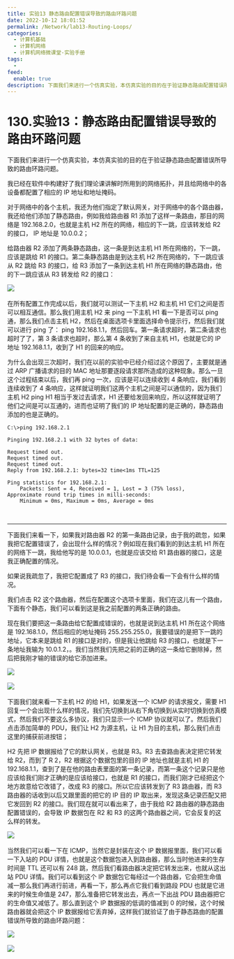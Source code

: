 ```yaml
---
title: 实验13 静态路由配置错误导致的路由环路问题
date: 2022-10-12 18:01:52
permalink: /Network/lab13-Routing-Loops/
categories:
  - 计算机基础
  - 计算机网络
  - 计算机网络微课堂-实验手册
tags:
  - 
feed:
  enable: true
description: 下面我们来进行一个仿真实验，本仿真实验的目的在于验证静态路由配置错误所导致的路由环路问题
---
```



# 130.实验13：静态路由配置错误导致的路由环路问题

下面我们来进行一个仿真实验，本仿真实验的目的在于验证静态路由配置错误所导致的路由环路问题。

<!-- more -->

我已经在软件中构建好了我们理论课讲解时所用到的网络拓扑，并且给网络中的各设备都配置了相应的 IP 地址和地址掩码。

对于网络中的各个主机，我还为他们指定了默认网关，对于网络中的各个路由器，我还给他们添加了静态路由，例如我给路由器 R1 添加了这样一条路由，那目的网络是 192.168.2.0，也就是主机 H2 所在的网络，相应的下一跳，应该转发给 R2 的接口， IP 地址是 10.0.0.2；

给路由器 R2 添加了两条静态路由，这一条是到达主机 H1 所在网络的，下一跳，应该是跳给 R1 的接口。第二条静态路由是到达主机 H2 所在网络的，下一跳应该从 R2 跳给 R3 的接口，给 R3 添加了一条到达主机 H1 所在网络的静态路由，他的下一跳应该从 R3 转发给 R2 的接口：

​![](https://image.peterjxl.com/blog/image-20220103145702-nlw3733.png)​

在所有配置工作完成以后，我们就可以测试一下主机 H2 和主机 H1 它们之间是否可以相互通信。那么我们用主机 H2 来 ping  一下主机 H1 看一下是否可以 ping 通，那么我们点击主机 H2，然后在桌面选项卡里面选择命令提示行，然后我们就可以进行 ping 了： ping 192.168.1.1，然后回车。第一条请求超时，第二条请求也超时了了，第 3 条请求也超时，那么第 4 条收到了来自主机 H1，也就是它的 IP 地址 192.168.1.1，收到了 H1 的回来的响应。

为什么会出现三次超时，我们在以前的实验中已经介绍过这个原因了，主要就是通过 ARP 广播请求的目的 MAC 地址那要逐段请求那所造成的这种现象。那么一旦这个过程结束以后，我们再 ping 一次，应该是可以连续收到 4 条响应，我们看到连续收到了 4 条响应，这样就证明我们这两个主机之间是可以通信的，因为我们主机 H2 ping H1 相当于发过去请求，H1 还要给发回来响应，所以这样就证明了他们之间是可以互通的，进而也证明了我们的 IP 地址配置的是正确的，静态路由添加的也是正确的。

```
C:\>ping 192.168.2.1

Pinging 192.168.2.1 with 32 bytes of data:

Request timed out.
Request timed out.
Request timed out.
Reply from 192.168.2.1: bytes=32 time<1ms TTL=125

Ping statistics for 192.168.2.1:
    Packets: Sent = 4, Received = 1, Lost = 3 (75% loss),
Approximate round trip times in milli-seconds:
    Minimum = 0ms, Maximum = 0ms, Average = 0ms
```

‍

---

下面我们来看一下，如果我对路由器 R2 的第一条路由记录，由于我的疏忽，如果我把它配置错误了，会出现什么样的情况？例如现在我们看到的到达主机 H1 所在的网络下一跳，我给他写的是 10.0.0.1，也就是应该交给 R1 路由器的接口，这是我正确配置的情况。

如果说我疏忽了，我把它配置成了 R3 的接口，我们待会看一下会有什么样的情况。

我们点击 R2 这个路由器，然后在配置这个选项卡里面，我们在这儿有一个路由，下面有个静态，我们可以看到这是我之前配置的两条正确的路由。

现在我们要把这一条路由给它配置成错误的，也就是说到达主机 H1 所在这个网络是 192.168.1.0，然后相应的地址掩码 255.255.255.0，我要错误的是把下一跳的地址，它本来是跳给 R1 的接口是对的，但是我让他跳给 R3 的接口，也就是下一条地址我输为 10.0.1.2，。我们当然我们先把之前的正确的这一条给它删除掉，然后把我刚才输的错误的给它添加进来。

​![](https://image.peterjxl.com/blog/image-20220103150213-11zrjym.png)​

​![](https://image.peterjxl.com/blog/image-20220103150254-nt09zqk.png)​

下面我们就来看一下主机 H2 的给 H1，如果发送一个 ICMP 的请求报文，需要 H1 回复一个会出现什么样的情况，我们先切换到从右下角切换到从实时切换到仿真模式，然后我们不要这么多协议，我们只显示一个 ICMP 协议就可以了。然后我们点击添加简单的 PDU，我们让 H2 为源主机，让 H1 为目的主机，那么我们点击这里的捕获前进按钮；

H2 先把 IP 数据报给了它的默认网关，也就是 R3。R3 去查路由表决定把它转发给 R2，而到了 R 2，R2 根据这个数据包里的目的 IP 地址也就是主机 H1 的 192.168.1.1，查到了是在他的路由表里面的第一条记录，而第一条这个记录只是他应该给我们刚才正确的是应该给接口，也就是 R1 的接口，而我们刚才已经把这个地方故意给它改错了，改成 R3 的接口。所以它应该转发到了 R3 路由器，而 R3 路由器的话收到以后又跟里面的把它的 IP 目的 IP 取出来，发现这条记录匹配又把它发回到 R2 的接口。我们现在就可以看出来了，由于我给 R2 路由器的静态路由配置错误的，会导致 IP 数据包在 R2 和 R3 的这两个路由器之间，它会反复的这么样的转发。

​![](https://image.peterjxl.com/blog/image-20220103150510-rkt0ybz.png)​

当然我们可以看一下在 ICMP，当然它是封装在这个 IP 数据报里面，我们可以看一下入站的 PDU 详情，也就是这个数据包进入到路由器，那么当时他进来的生存时间是 TTL 还可以有 248 跳，然后我们看路由器决定把它转发出来，也就从这出站 PDU 详情。我们可以看到这个 IP 数据包它每经过一个路由器，它会把生命值减一那么我们再进行前进，再看一下，那么再点它我们看到路段 PDU 也就是它进来的时候生命值是 247，那么准备把它转发出去，再点一下出战 PDU 路由器把它的生命值又减低了。那么直到这个 IP 数据报的低调的值减到 0 的时候，这个时候路由器就会把这个 IP 数据报给它丢弃掉，这样我们就验证了由于静态路由的配置错误所导致的路由环路问题：

​![](https://image.peterjxl.com/blog/image-20220103150533-p3e7fgw.png)​

​![](https://image.peterjxl.com/blog/image-20220103150547-7qusxms.png)​
